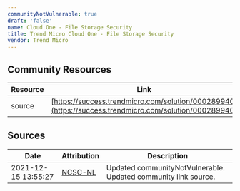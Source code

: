 ```yaml
---
communityNotVulnerable: true
draft: 'false'
name: Cloud One - File Storage Security
title: Trend Micro Cloud One - File Storage Security
vendor: Trend Micro
---
```



## Community Resources
| Resource | Link |
| --- | --- |
| source | [https://success.trendmicro.com/solution/000289940](https://success.trendmicro.com/solution/000289940) |


## Sources
| Date | Attribution | Description |
| --- | --- | --- |
| 2021-12-15 13:55:27 | [NCSC-NL](https://github.com/NCSC-NL/log4shell/blob/main/software/README.md) | Updated communityNotVulnerable. Updated community link source.  |
